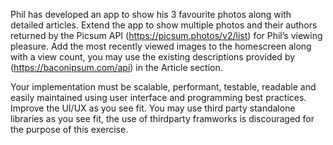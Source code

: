 Phil has developed an app to show his 3 favourite photos along with detailed articles. Extend the app to show multiple photos and their authors returned by the Picsum API (https://picsum.photos/v2/list) for Phil’s viewing pleasure. Add the most recently viewed images to the homescreen along with a view count, you may use the existing descriptions provided by (https://baconipsum.com/api) in the Article section. 

Your implementation must be scalable, performant, testable, readable and easily maintained using user interface and programming best practices. Improve the UI/UX as you see fit. You may use third party standalone libraries as you see fit, the use of thirdparty framworks is discouraged for the purpose of this exercise.
